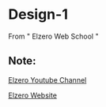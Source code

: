 # Design-1
From " Elzero Web School "

## Note:
[Elzero Youtube Channel](https://www.youtube.com/watch?v=_-eh8cwGGwg&t=1460s)

[Elzero Website](https://elzero.org/)

